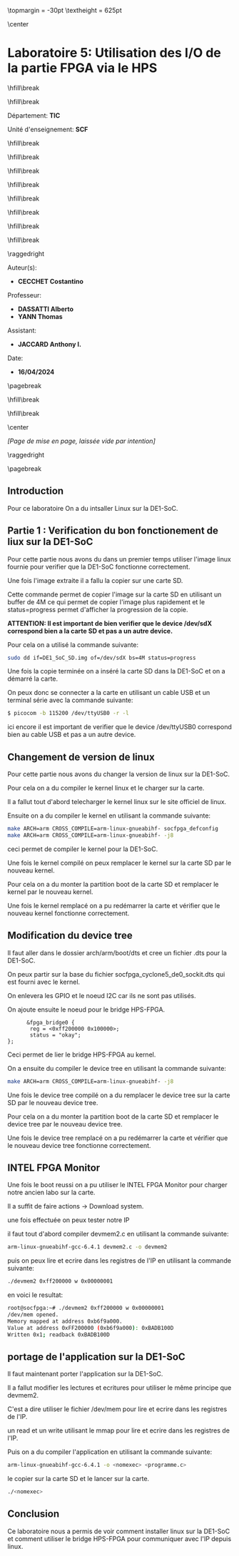 \topmargin = -30pt
\textheight = 625pt

\center

# **Laboratoire 5: Utilisation des I/O de la partie FPGA via le HPS**

\hfill\break

\hfill\break

Département: **TIC**

Unité d'enseignement: **SCF**

\hfill\break

\hfill\break

\hfill\break

\hfill\break

\hfill\break

\hfill\break

\hfill\break

\hfill\break

\raggedright

Auteur(s):

- **CECCHET Costantino**

Professeur:

- **DASSATTI Alberto**
- **YANN Thomas**
  
Assistant:

- **JACCARD Anthony I.**

Date:

- **16/04/2024**

\pagebreak

\hfill\break

\hfill\break

\center

*\[Page de mise en page, laissée vide par intention\]*

\raggedright

\pagebreak

## **Introduction**

Pour ce laboratoire On a du intsaller Linux sur la DE1-SoC.

## **Partie 1 : Verification du bon fonctionement de liux sur la DE1-SoC**

Pour cette partie nous avons du dans un premier temps utiliser l'image linux fournie pour verifier que la DE1-SoC fonctionne correctement.

Une fois l'image extraite il a fallu la copier sur une carte SD.

Cette commande permet de copier l'image sur la carte SD en utilisant un buffer de 4M ce qui permet de copier l'image plus rapidement et le status=progress permet d'afficher la progression de la copie.

**ATTENTION: Il est important de bien verifier que le device /dev/sdX correspond bien a la carte SD et pas a un autre device.**

Pour cela on a utilisé la commande suivante:

```bash
sudo dd if=DE1_SoC_SD.img of=/dev/sdX bs=4M status=progress
```

Une fois la copie terminée on a inséré la carte SD dans la DE1-SoC et on a démarré la carte.

On peux donc se connecter a la carte en utilisant un cable USB et un terminal série avec la commande suivante:

```bash
$ picocom -b 115200 /dev/ttyUSB0 -r -l
```

ici encore il est important de verifier que le device /dev/ttyUSB0 correspond bien au cable USB et pas a un autre device.

## **Changement de version de linux**   

Pour cette partie nous avons du changer la version de linux sur la DE1-SoC.

Pour cela on a du compiler le kernel linux et le charger sur la carte.

Il a fallut tout d'abord telecharger le kernel linux sur le site officiel de linux.

Ensuite on a du compiler le kernel en utilisant la commande suivante:

```bash
make ARCH=arm CROSS_COMPILE=arm-linux-gnueabihf- socfpga_defconfig
make ARCH=arm CROSS_COMPILE=arm-linux-gnueabihf- -j8
```

ceci permet de compiler le kernel pour la DE1-SoC.

Une fois le kernel compilé on peux remplacer le kernel sur la carte SD par le nouveau kernel.

Pour cela on a du monter la partition boot de la carte SD et remplacer le kernel par le nouveau kernel.

Une fois le kernel remplacé on a pu redémarrer la carte et vérifier que le nouveau kernel fonctionne correctement.

## **Modification du device tree**

Il faut aller dans le dossier arch/arm/boot/dts et cree un fichier .dts pour la DE1-SoC.

On peux partir sur la base du fichier socfpga_cyclone5_de0_sockit.dts qui est fourni avec le kernel.

On enlevera les GPIO et le noeud I2C car ils ne sont pas utilisés.

On ajoute ensuite le noeud pour le bridge HPS-FPGA.

 ```dts
       &fpga_bridge0 {
        reg = <0xff200000 0x100000>; 
        status = "okay";
};
```

Ceci permet de lier le bridge HPS-FPGA au kernel.

On a ensuite du compiler le device tree en utilisant la commande suivante:

```bash
make ARCH=arm CROSS_COMPILE=arm-linux-gnueabihf- -j8
```     

Une fois le device tree compilé on a du remplacer le device tree sur la carte SD par le nouveau device tree.

Pour cela on a du monter la partition boot de la carte SD et remplacer le device tree par le nouveau device tree.

Une fois le device tree remplacé on a pu redémarrer la carte et vérifier que le nouveau device tree fonctionne correctement.

## **INTEL FPGA Monitor**

Une fois le boot reussi on a pu utiliser le INTEL FPGA Monitor pour charger notre ancien labo sur la carte.

Il a suffit de faire actions -> Download system.

une fois effectuée on peux tester notre IP

il faut tout d'abord compiler devmem2.c en utilisant la commande suivante:

```bash
arm-linux-gnueabihf-gcc-6.4.1 devmem2.c -o devmem2
```

puis on peux lire et ecrire dans les registres de l'IP en utilisant la commande suivante:

```bash
./devmem2 0xff200000 w 0x00000001
```

en voici le resultat:

```bash
root@socfpga:~# ./devmem2 0xff200000 w 0x00000001
/dev/mem opened.
Memory mapped at address 0xb6f9a000.
Value at address 0xFF200000 (0xb6f9a000): 0xBADB100D
Written 0x1; readback 0xBADB100D
```

## **portage de l'application sur la DE1-SoC**

Il faut maintenant porter l'application sur la DE1-SoC.

Il a fallut modifier les lectures et ecritures pour utiliser le même principe que devmem2.

C'est a dire utiliser le fichier /dev/mem pour lire et ecrire dans les registres de l'IP.

un read et un write utilisant le mmap pour lire et ecrire dans les registres de l'IP.

Puis on a du compiler l'application en utilisant la commande suivante:

```bash
arm-linux-gnueabihf-gcc-6.4.1 -o <nomexec> <programme.c>
```

le copier sur la carte SD et le lancer sur la carte.

```bash
./<nomexec>
```

## **Conclusion**

Ce laboratoire nous a permis de voir comment installer linux sur la DE1-SoC et comment utiliser le bridge HPS-FPGA pour communiquer avec l'IP depuis linux.

